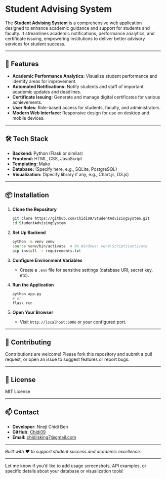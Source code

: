 

# Student Advising System

The **Student Advising System** is a comprehensive web application designed to enhance academic guidance and support for students and faculty. It streamlines academic notifications, performance analytics, and certificate issuing, empowering institutions to deliver better advisory services for student success.

---

## 🚀 Features

- **Academic Performance Analytics:** Visualize student performance and identify areas for improvement.
- **Automated Notifications:** Notify students and staff of important academic updates and deadlines.
- **Certificate Issuing:** Generate and manage digital certificates for various achievements.
- **User Roles:** Role-based access for students, faculty, and administrators.
- **Modern Web Interface:** Responsive design for use on desktop and mobile devices.

---

## 🛠️ Tech Stack

- **Backend:** Python (Flask or similar)
- **Frontend:** HTML, CSS, JavaScript
- **Templating:** Mako
- **Database:** (Specify here, e.g., SQLite, PostgreSQL)
- **Visualization:** (Specify library if any, e.g., Chart.js, D3.js)

---

## 📦 Installation

1. **Clone the Repository**
   ```sh
   git clone https://github.com/Chidi09/StudentAdvisingSystem.git
   cd StudentAdvisingSystem
   ```

2. **Set Up Backend**
   ```sh
   python -m venv venv
   source venv/bin/activate  # On Windows: venv\Scripts\activate
   pip install -r requirements.txt
   ```

3. **Configure Environment Variables**
   - Create a `.env` file for sensitive settings (database URI, secret key, etc).

4. **Run the Application**
   ```sh
   python app.py
   # or
   flask run
   ```

5. **Open Your Browser**
   - Visit `http://localhost:5000` or your configured port.

---

## 🤝 Contributing

Contributions are welcome! Please fork this repository and submit a pull request, or open an issue to suggest features or report bugs.

---

## 📄 License

MIT License

---

## 📫 Contact

- **Developer:** Nneji Chidi Ben
- **GitHub:** [Chidi09](https://github.com/Chidi09)
- **Email:** chidiisking7@gmail.com

---

*Built with ❤️ to support student success and academic excellence.*

---

Let me know if you’d like to add usage screenshots, API examples, or specific details about your database or visualization tools!

